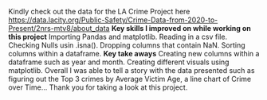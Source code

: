 Kindly check out the data for the LA Crime Project here https://data.lacity.org/Public-Safety/Crime-Data-from-2020-to-Present/2nrs-mtv8/about_data
**Key skills I improved on while working on this project**
Importing Pandas and matplotlib.
Reading in a csv file.
Checking Nulls usin .isna().
Dropping columns that contain NaN.
Sorting columns within a dataframe.
**Key take aways**
Creating new columns within a dataframe such as year and month.
Creating different visuals using matplotlib.
Overall I was able to tell a story with the data presented such as figuring out the Top 3 crimes by Average Victim Age, a line chart of Crime over Time...
Thank you for taking a look at this project.
